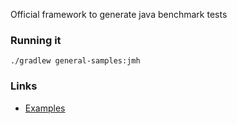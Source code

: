 Official framework to generate java benchmark tests

### Running it  

	./gradlew general-samples:jmh

### Links
* [Examples](https://github.com/melix/jmh-gradle-example/tree/master/src/jmh/java/org/openjdk/jmh/samples)
